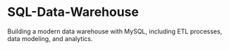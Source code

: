 # SQL-Data-Warehouse
Building a modern data warehouse with MySQL, including ETL processes, data modeling, and analytics.

